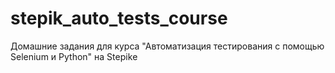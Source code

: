# stepik_auto_tests_course
Домашние задания для курса "Автоматизация тестирования с помощью Selenium и Python" на Stepikе
